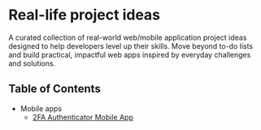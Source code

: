 # Real-life project ideas
A curated collection of real-world web/mobile application project ideas designed to help developers level up their skills. Move beyond to-do lists and build practical, impactful web apps inspired by everyday challenges and solutions.

## Table of Contents
- Mobile apps
    - [2FA Authenticator Mobile App](mobile/2fa-authenticator-app.md)
